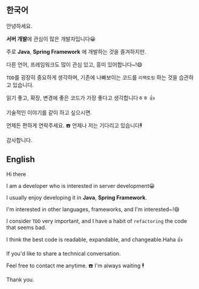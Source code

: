 ## 한국어

안녕하세요. 

**서버 개발**에 관심이 많은 개발자입니다:grinning:  

주로 **Java**, **Spring Framework** 에 개발하는 것을 즐겨하지만. 

다른 언어, 프레임워크도 많이 관심 있고, 흥미 있어합니다~!:smile:

`TDD`를 굉장히 중요하게 생각하며, 기존에 나빠보이는 코드를 `리팩토링` 하는 것을 습관하고 있습니다. 

읽기 좋고, 확장, 변경에 좋은 코드가 가장 좋다고 생각합니다ㅎㅎ :+1:



기술적인 이야기를 같이 하고 싶으시면. 

언제든 편하게 연락주세요. :phone: 언제나 저는 기다리고 있습니다:business_suit_levitating:



감사합니다.  


## English

Hi there  
  
I am a developer who is interested in server development:grinning:  

I usually enjoy developing it in **Java**, **Spring Framework**.

I'm interested in other languages, frameworks, and I'm interested~!:smile:

I consider `TDD` very important, and I have a habit of `refactoring` the code that seems bad.

I think the best code is readable, expandable, and changeable.Haha :+1:


If you'd like to share a technical conversation.

Feel free to contact me anytime. :phone: I'm always waiting :business_suit_levitating:



Thank you.

<!--
**huisam/huisam** is a ✨ _special_ ✨ repository because its `README.md` (this file) appears on your GitHub profile.

Here are some ideas to get you started:

- 🔭 I’m currently working on ...
- 🌱 I’m currently learning ...
- 👯 I’m looking to collaborate on ...
- 🤔 I’m looking for help with ...
- 💬 Ask me about ...
- 📫 How to reach me: ...
- 😄 Pronouns: ...
- ⚡ Fun fact: ...
-->
